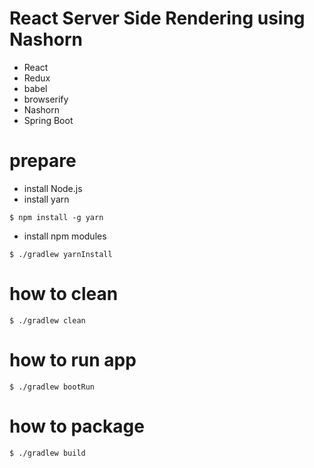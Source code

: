 # React Server Side Rendering using Nashorn

- React
- Redux
- babel
- browserify
- Nashorn
- Spring Boot

# prepare

- install Node.js
- install yarn  
```
$ npm install -g yarn
```
- install npm modules
```
$ ./gradlew yarnInstall
```

# how to clean

```
$ ./gradlew clean
```

# how to run app

```
$ ./gradlew bootRun
```

# how to package

```
$ ./gradlew build
```
